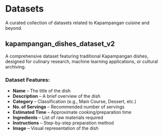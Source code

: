 # Datasets

A curated collection of datasets related to Kapampangan cuisine and beyond.

## kapampangan_dishes_dataset_v2

A comprehensive dataset featuring traditional Kapampangan dishes, designed for culinary research, machine learning applications, or cultural archiving.

### Dataset Features:

- **Name** – The title of the dish  
- **Description** – A brief overview of the dish  
- **Category** – Classification (e.g., Main Course, Dessert, etc.)  
- **No. of Servings** – Recommended number of servings  
- **Estimated Time** – Approximate cooking/preparation time  
- **Ingredients** – List of raw materials required  
- **Instructions** – Step-by-step preparation method  
- **Image** – Visual representation of the dish
